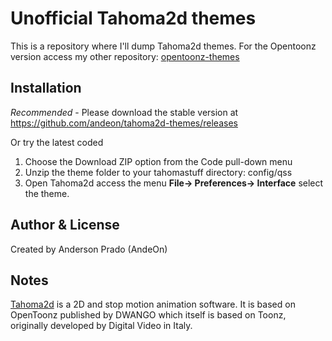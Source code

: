 # Unofficial Tahoma2d themes

This is a repository where I'll dump Tahoma2d themes. For the Opentoonz version access my other repository: [opentoonz-themes](https://github.com/andeon/opentoonz-themes)


Installation
------------
*Recommended* - Please download the stable version at https://github.com/andeon/tahoma2d-themes/releases

Or try the latest coded

1. Choose the Download ZIP option from the Code pull-down menu
2. Unzip the theme folder to your tahomastuff directory: config/qss
3. Open Tahoma2d access the menu **File-> Preferences-> Interface** select the theme.



Author & License
-----------------
Created by Anderson Prado (AndeOn)

Notes
-----
[Tahoma2d](https://tahoma2d.org) is a 2D and stop motion animation software. It is based on OpenToonz published by DWANGO which itself is based on Toonz, originally developed by Digital Video in Italy.
